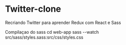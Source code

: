 # Twitter-clone
Recriando Twitter para aprender Redux com React e Sass



Compilaçao do sass
cd web-app
sass --watch src/sass/styles.sass:src/css/styles.css